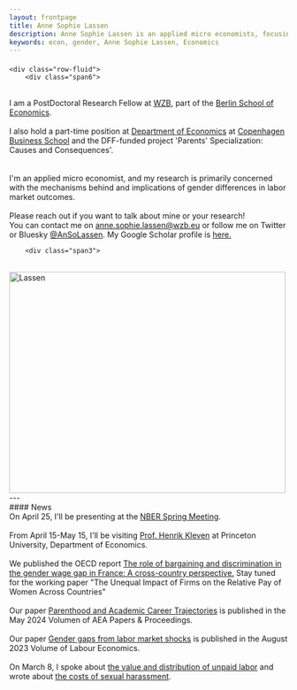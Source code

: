 ```yaml
---
layout: frontpage
title: Anne Sophie Lassen
description: Anne Sophie Lassen is an applied micro economists, focusing on the causes and consquences of gender differences in labor market.
keywords: econ, gender, Anne Sophie Lassen, Economics
---
```


<div class="container">
<h4></h4>

    <div class="row-fluid">
        <div class="span6">
<br/>
I am a PostDoctoral Research Fellow at <a href="https://wzb.eu/en">WZB</a>, part of the <a href="https://berlinschoolofeconomics.de/home">Berlin School of Economics</a>.  
<br>
<br>
I also hold a part-time position at <a href="https://www.cbs.dk/en/research/departments-and-centres/department-of-economics/">Department of Economics</a> at <a href="https://www.cbs.dk/en/">Copenhagen Business School</a> and the DFF-funded project 'Parents' Specialization: Causes and Consequences'.<br/>
<br>
<br>
I'm an applied micro economist, and my research is primarily concerned with the mechanisms behind and implications of gender differences in labor market outcomes.
<br/>
<br>
Please reach out if you want to talk about mine or your research! 
<br>
You can contact me on <a href="mailto:anne.sophie.lassen@wzb.eu">anne.sophie.lassen@wzb.eu</a> or follow me on Twitter or Bluesky <a href="https://bsky.app/profile/ansolassen.bsky.social" target="_blank">@AnSoLassen</a>. My Google Scholar profile is <a href="https://scholar.google.dk/citations?user=hOz8NV4AAAAJ&hl=da">here.</a>
        </div>

        <div class="span3">
<br>
        <a href="../assets/headshot.jpg">
            <img src="../assets/headshot.jpg"
                  title="AnneSophieLassen" alt="Lassen" width="500" height="400"/></a>
        </div>
    </div>
</div>
---
<br>
#### News
<br>
On April 25, I'll be presenting at the <a href="https://www.nber.org/conferences/investments-early-career-scientists-spring-2025"> NBER Spring Meeting</a>. 
<br>
<br>
From April 15-May 15, I'll be visiting <a href="https://www.henrikkleven.com/">Prof. Henrik Kleven</a> at Princeton University, Department of Economics. 
<br>
<br>
We published the OECD report <a href=https://www.oecd.org/en/publications/the-role-of-bargaining-and-discrimination-in-the-gender-wage-gap-in-france_1fd68687-en.html>The role of bargaining and discrimination in the gender wage gap in France: A cross-country perspective.</a> Stay tuned for the working paper "The Unequal Impact of Firms on the Relative Pay of Women Across Countries"
<br>
<br>
Our paper <a href="https://www.aeaweb.org/articles?id=10.1257/pandp.20241118">Parenthood and Academic Career Trajectories</a> is published in the May 2024 Volumen of AEA Papers & Proceedings. 
<br>
<br>
Our paper <a href="https://www.sciencedirect.com/science/article/pii/S0927537123000696">Gender gaps from labor market shocks</a> is published in the August 2023 Volume of Labour Economics. 
<br>
<br>
On March 8, I spoke about <a href="https://www.hk.dk/aktuelt/nyheder/2023/02/23/8-marts-om-kvinders-oekonomi-og-usynlige-opgaver">the value and distribution of unpaid labor</a> and wrote about <a href="https://www.information.dk/moti/2023/03/seksuel-chikane-fastholde-koensopdelt-arbejdsmarked?lst_cntrb">the costs of sexual harassment</a>. 





